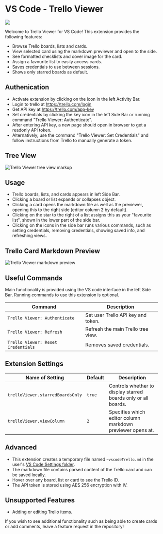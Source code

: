 # VS Code - Trello Viewer
[![](https://vsmarketplacebadge.apphb.com/version-short/ho-wan.vscode-trello-viewer.svg)](https://marketplace.visualstudio.com/items?itemName=Ho-Wan.vscode-trello-viewer)

Welcome to Trello Viewer for VS Code! This extension provides the following features:

- Browse Trello boards, lists and cards.
- View selected card using the markdown previewer and open to the side.
- See formatted checklists and cover image for the card.
- Assign a favourite list to easily access cards.
- Saves credentials to use between sessions.
- Shows only starred boards as default.

## Authenication

- Activate extension by clicking on the icon in the left Activity Bar.
- Login to trello at https://trello.com/login
- Get API key at https://trello.com/app-key
- Set credentials by clicking the key icon in the left Side Bar or running command "Trello Viewer: Authenticate".
- After entering API key, a new page should open in browser to get a readonly API token.
- Alternatively, use the command "Trello Viewer: Set Credentials" and follow instructions from Trello to manually generate a token.

## Tree View

<img src="https://raw.githubusercontent.com/Ho-Wan/vscode-trello-viewer/master/images/readme/main-tree-view-markup.png" alt="Trello Viewer tree view markup">

## Usage

- Trello boards, lists, and cards appears in left Side Bar.
- Clicking a board or list expands or collapses object.
- Clicking a card opens the markdown file as well as the previewer, opening this to the right side (editor column 2 by default).
- Clicking on the star to the right of a list assigns this as your "favourite list", shown in the lower part of the side bar.
- Clicking on the icons in the side bar runs various commands, such as setting credentials, removing credentials, showing saved info, and refreshing views.

## Trello Card Markdown Preview

<img src="https://raw.githubusercontent.com/Ho-Wan/vscode-trello-viewer/master/images/readme/screenshot1-markdown-preview.png" alt="Trello Viewer markdown preview">

## Useful Commands

Main functionality is provided using the VS code interface in the left Side Bar. Running commands to use this extension is optional.

Command | Description
--- | ---
```Trello Viewer: Authenticate``` | Set user Trello API key and token.
```Trello Viewer: Refresh``` | Refresh the main Trello tree view.
```Trello Viewer: Reset Credentials``` | Removes saved credentials.

## Extension Settings

Name of Setting | Default | Description
--- | --- | ---
```trelloViewer.starredBoardsOnly``` | ```true``` | Controls whether to display starred boards only or all boards.
```trelloViewer.viewColumn``` | ```2``` | Specifies which editor column markdown previewer opens at.

## Advanced

- This extension creates a temporary file named `~vscodeTrello.md` in the user's [VS Code Settings folder](https://code.visualstudio.com/docs/getstarted/settings#_settings-file-locations).
- The markdown file contains parsed content of the Trello card and can be saved locally.
- Hover over any board, list or card to see the Trello ID.
- The API token is stored using AES 256 encryption with IV.

## Unsupported Features

- Adding or editing Trello items.

If you wish to see additional functionality such as being able to create cards or add comments, leave a feature request in the repository!
